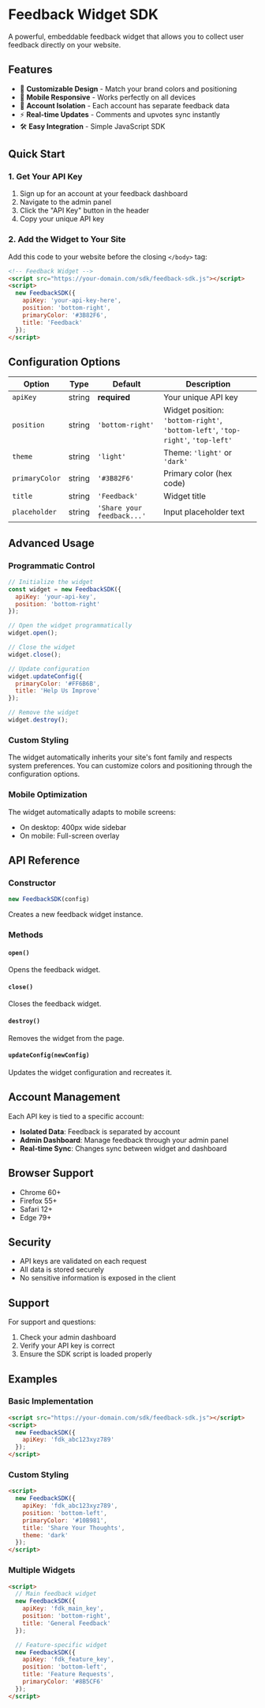 # Feedback Widget SDK

A powerful, embeddable feedback widget that allows you to collect user feedback directly on your website.

## Features

- 🎨 **Customizable Design** - Match your brand colors and positioning
- 📱 **Mobile Responsive** - Works perfectly on all devices
- 🔐 **Account Isolation** - Each account has separate feedback data
- ⚡ **Real-time Updates** - Comments and upvotes sync instantly
- 🛠 **Easy Integration** - Simple JavaScript SDK

## Quick Start

### 1. Get Your API Key

1. Sign up for an account at your feedback dashboard
2. Navigate to the admin panel
3. Click the "API Key" button in the header
4. Copy your unique API key

### 2. Add the Widget to Your Site

Add this code to your website before the closing `</body>` tag:

```html
<!-- Feedback Widget -->
<script src="https://your-domain.com/sdk/feedback-sdk.js"></script>
<script>
  new FeedbackSDK({
    apiKey: 'your-api-key-here',
    position: 'bottom-right',
    primaryColor: '#3B82F6',
    title: 'Feedback'
  });
</script>
```

## Configuration Options

| Option | Type | Default | Description |
|--------|------|---------|-------------|
| `apiKey` | string | **required** | Your unique API key |
| `position` | string | `'bottom-right'` | Widget position: `'bottom-right'`, `'bottom-left'`, `'top-right'`, `'top-left'` |
| `theme` | string | `'light'` | Theme: `'light'` or `'dark'` |
| `primaryColor` | string | `'#3B82F6'` | Primary color (hex code) |
| `title` | string | `'Feedback'` | Widget title |
| `placeholder` | string | `'Share your feedback...'` | Input placeholder text |

## Advanced Usage

### Programmatic Control

```javascript
// Initialize the widget
const widget = new FeedbackSDK({
  apiKey: 'your-api-key',
  position: 'bottom-right'
});

// Open the widget programmatically
widget.open();

// Close the widget
widget.close();

// Update configuration
widget.updateConfig({
  primaryColor: '#FF6B6B',
  title: 'Help Us Improve'
});

// Remove the widget
widget.destroy();
```

### Custom Styling

The widget automatically inherits your site's font family and respects system preferences. You can customize colors and positioning through the configuration options.

### Mobile Optimization

The widget automatically adapts to mobile screens:
- On desktop: 400px wide sidebar
- On mobile: Full-screen overlay

## API Reference

### Constructor

```javascript
new FeedbackSDK(config)
```

Creates a new feedback widget instance.

### Methods

#### `open()`
Opens the feedback widget.

#### `close()`
Closes the feedback widget.

#### `destroy()`
Removes the widget from the page.

#### `updateConfig(newConfig)`
Updates the widget configuration and recreates it.

## Account Management

Each API key is tied to a specific account:
- **Isolated Data**: Feedback is separated by account
- **Admin Dashboard**: Manage feedback through your admin panel
- **Real-time Sync**: Changes sync between widget and dashboard

## Browser Support

- Chrome 60+
- Firefox 55+
- Safari 12+
- Edge 79+

## Security

- API keys are validated on each request
- All data is stored securely
- No sensitive information is exposed in the client

## Support

For support and questions:
1. Check your admin dashboard
2. Verify your API key is correct
3. Ensure the SDK script is loaded properly

## Examples

### Basic Implementation
```html
<script src="https://your-domain.com/sdk/feedback-sdk.js"></script>
<script>
  new FeedbackSDK({
    apiKey: 'fdk_abc123xyz789'
  });
</script>
```

### Custom Styling
```html
<script>
  new FeedbackSDK({
    apiKey: 'fdk_abc123xyz789',
    position: 'bottom-left',
    primaryColor: '#10B981',
    title: 'Share Your Thoughts',
    theme: 'dark'
  });
</script>
```

### Multiple Widgets
```html
<script>
  // Main feedback widget
  new FeedbackSDK({
    apiKey: 'fdk_main_key',
    position: 'bottom-right',
    title: 'General Feedback'
  });

  // Feature-specific widget
  new FeedbackSDK({
    apiKey: 'fdk_feature_key',
    position: 'bottom-left',
    title: 'Feature Requests',
    primaryColor: '#8B5CF6'
  });
</script>
```